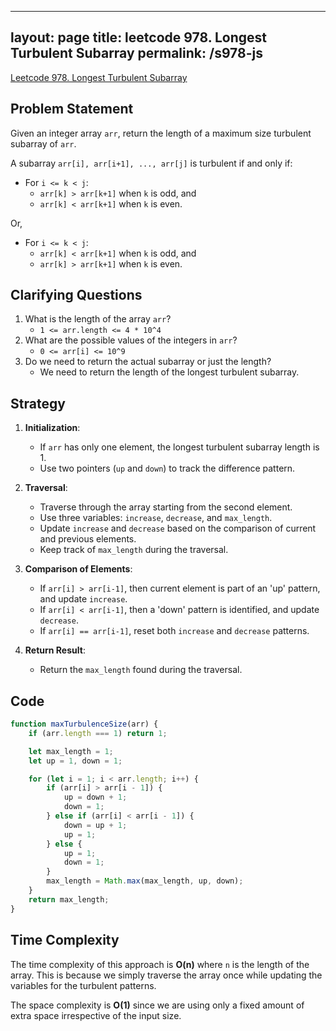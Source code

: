 
---
layout: page
title: leetcode 978. Longest Turbulent Subarray
permalink: /s978-js
---
[Leetcode 978. Longest Turbulent Subarray](https://algoadvance.github.io/algoadvance/l978)
## Problem Statement
Given an integer array `arr`, return the length of a maximum size turbulent subarray of `arr`.

A subarray `arr[i], arr[i+1], ..., arr[j]` is turbulent if and only if:
- For `i <= k < j`:
  - `arr[k] > arr[k+1]` when `k` is odd, and
  - `arr[k] < arr[k+1]` when `k` is even.

Or,
- For `i <= k < j`:
  - `arr[k] < arr[k+1]` when `k` is odd, and
  - `arr[k] > arr[k+1]` when `k` is even.

## Clarifying Questions
1. What is the length of the array `arr`?
   - `1 <= arr.length <= 4 * 10^4`
2. What are the possible values of the integers in `arr`?
   - `0 <= arr[i] <= 10^9`
3. Do we need to return the actual subarray or just the length?
   - We need to return the length of the longest turbulent subarray.

## Strategy
1. **Initialization**:
   - If `arr` has only one element, the longest turbulent subarray length is 1.
   - Use two pointers (`up` and `down`) to track the difference pattern.
   
2. **Traversal**:
   - Traverse through the array starting from the second element.
   - Use three variables: `increase`, `decrease`, and `max_length`.
   - Update `increase` and `decrease` based on the comparison of current and previous elements.
   - Keep track of `max_length` during the traversal.
   
3. **Comparison of Elements**:
   - If `arr[i] > arr[i-1]`, then current element is part of an 'up' pattern, and update `increase`.
   - If `arr[i] < arr[i-1]`, then a 'down' pattern is identified, and update `decrease`.
   - If `arr[i] == arr[i-1]`, reset both `increase` and `decrease` patterns.

4. **Return Result**:
   - Return the `max_length` found during the traversal.

## Code
```javascript
function maxTurbulenceSize(arr) {
    if (arr.length === 1) return 1;

    let max_length = 1;
    let up = 1, down = 1;

    for (let i = 1; i < arr.length; i++) {
        if (arr[i] > arr[i - 1]) {
            up = down + 1;
            down = 1;
        } else if (arr[i] < arr[i - 1]) {
            down = up + 1;
            up = 1;
        } else {
            up = 1;
            down = 1;
        }
        max_length = Math.max(max_length, up, down);
    }
    return max_length;
}
```

## Time Complexity
The time complexity of this approach is **O(n)** where `n` is the length of the array. This is because we simply traverse the array once while updating the variables for the turbulent patterns.

The space complexity is **O(1)** since we are using only a fixed amount of extra space irrespective of the input size.